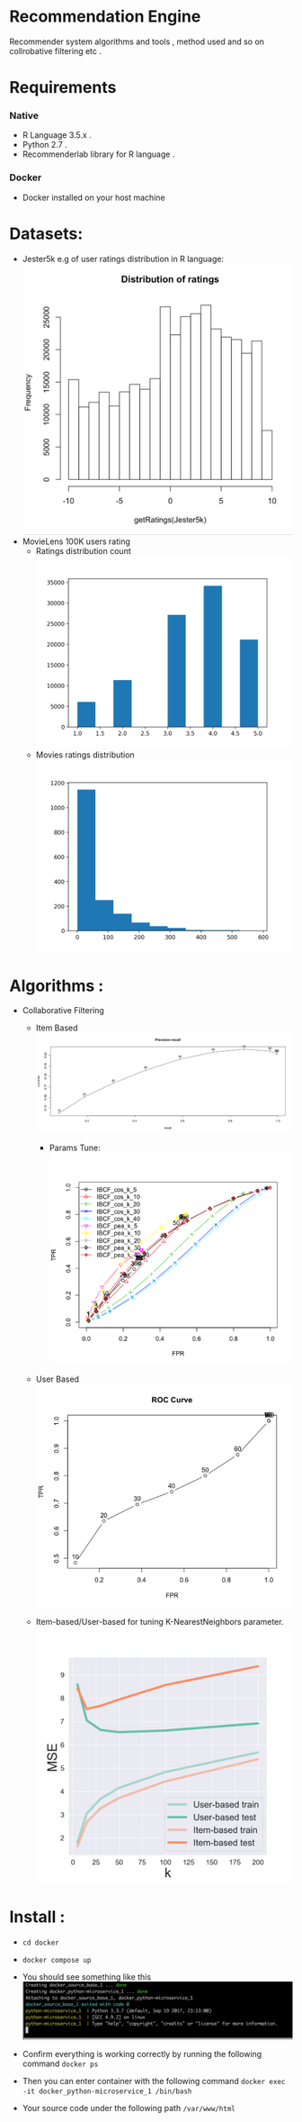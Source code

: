 # Recommendation Engine
Recommender system algorithms and tools , method used and so on collrobative filtering etc .


# Requirements
### Native
- R Language 3.5.x .
- Python 2.7 .
- Recommenderlab library for R language .

### Docker
- Docker installed on your host machine

# Datasets:
- Jester5k e.g of user ratings distribution in R language:
![alt text](https://raw.githubusercontent.com/MohamedFawzy/recommendation-engine/master/imgs/user-ratings.png)
- MovieLens 100K users rating
  - Ratings distribution count
  ![alt text](https://raw.githubusercontent.com/MohamedFawzy/recommendation-engine/master/imgs/Figure_1.png)
  - Movies ratings distribution
  ![alt text](https://raw.githubusercontent.com/MohamedFawzy/recommendation-engine/master/imgs/Figure_2.png)
# Algorithms :
- Collaborative Filtering
  - Item Based
    ![alt text](https://raw.githubusercontent.com/MohamedFawzy/recommendation-engine/master/imgs/Rplot.png)
    - Params Tune:
    ![alt text](https://raw.githubusercontent.com/MohamedFawzy/recommendation-engine/master/imgs/Rplot02.png)

  - User Based
    ![alt text](https://raw.githubusercontent.com/MohamedFawzy/recommendation-engine/master/imgs/Rplot01.png)

  - Item-based/User-based for tuning K-NearestNeighbors parameter.
    ![alt text](https://raw.githubusercontent.com/MohamedFawzy/recommendation-engine/master/imgs/Figure_1_python.png)


# Install :
- `cd docker`
- `docker compose up`
- You should see something like this
![alt text](https://raw.githubusercontent.com/MohamedFawzy/recommendation-engine/master/imgs/docker.png)

- Confirm everything is working correctly by running the following command
  `docker ps`
- Then you can enter container with the following command `docker exec -it docker_python-microservice_1 /bin/bash`
- Your source code under the following path `/var/www/html`
